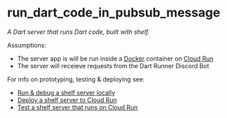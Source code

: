 # run_dart_code_in_pubsub_message

*A Dart server that runs Dart code, built with shelf.*

Assumptions:

- The server app is will be run inside a [Docker] container on [Cloud Run]
- The server will receieve requests from the Dart Runner Discord Bot

For info on prototyping, testing & deploying see:

- [Run & debug a shelf server locally]
- [Deploy a shelf server to Cloud Run]
- [Test a shelf server that runs on Cloud Run]

[Docker]: https://www.docker.com/
[Cloud Run]: https://cloud.google.com/run
[Run & debug a shelf server locally]: https://reference-material.notion.site/Run-debug-a-shelf-server-locally-b80329316e444cb2baa9c199ceafdfed
[Deploy a shelf server to Cloud Run]: https://reference-material.notion.site/Deploy-a-shelf-server-to-Cloud-Run-c060399528d344ab87fca6d0aa26e90d
[Test a shelf server that runs on Cloud Run]: https://reference-material.notion.site/Test-a-shelf-server-that-runs-on-Cloud-Run-96d7921e07314956bcf6878d774732fb
